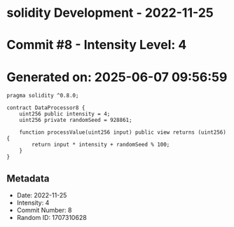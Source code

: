 ﻿# solidity Development - 2022-11-25
# Commit #8 - Intensity Level: 4
# Generated on: 2025-06-07 09:56:59
```solidity
pragma solidity ^0.8.0;

contract DataProcessor8 {
    uint256 public intensity = 4;
    uint256 private randomSeed = 928861;

    function processValue(uint256 input) public view returns (uint256) {
        return input * intensity + randomSeed % 100;
    }
}
```
## Metadata
- Date: 2022-11-25
- Intensity: 4
- Commit Number: 8
- Random ID: 1707310628
